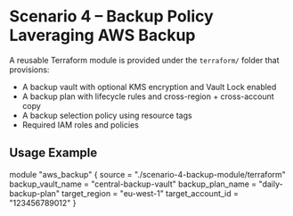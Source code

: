 # Scenario 4 – Backup Policy Laveraging AWS Backup

A reusable Terraform module is provided under the `terraform/` folder that provisions:
- A backup vault with optional KMS encryption and Vault Lock enabled
- A backup plan with lifecycle rules and cross-region + cross-account copy
- A backup selection policy using resource tags
- Required IAM roles and policies

## Usage Example

module "aws_backup" {
  source              = "./scenario-4-backup-module/terraform"
  backup_vault_name   = "central-backup-vault"
  backup_plan_name    = "daily-backup-plan"
  target_region       = "eu-west-1"
  target_account_id   = "123456789012"
}